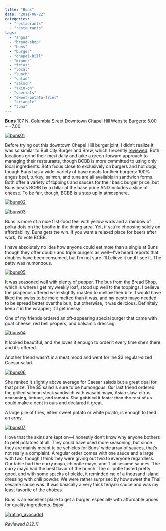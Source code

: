 ```yaml
---
title: "Buns"
date: "2011-08-22"
categories: 
  - "restaurants"
  - "restaurants"
tags: 
  - "angus"
  - "bread-shop"
  - "buns"
  - "burger"
  - "chapel-hill"
  - "dinner"
  - "fries"
  - "local"
  - "lunch"
  - "salad"
  - "salmon"
  - "skin-on"
  - "specials"
  - "sweet-potato-fries"
  - "triangle"
  - "tuna"
---
```


**Buns** 107 N. Columbia Street Downtown Chapel Hill [Website](http://www.bunsofchapelhill.com/) Burgers: $5.00--$7.00

[![](http://s3.amazonaws.com/thegourmez-wpmedia/2011/08/buns01.jpg "buns01")](http://s3.amazonaws.com/thegourmez-wpmedia/2011/08/buns01.jpg)

Before trying out this downtown Chapel Hill burger joint, I didn’t realize it was so similar to Bull City Burger and Brew, which I recently [reviewed](http://www.thegourmez.com/?p=3097). Both locations grind their meat daily and take a green-forward approach to managing their restaurants, though BCBB is more committed to using only local ingredients. Both focus close to exclusively on burgers and hot dogs, though Buns has a wider variety of base meats for their burgers: 100% angus beef, turkey, salmon, and tuna are all available in sandwich forms. Both offer a variety of toppings and sauces for their basic burger price, but Buns beats BCBB by a dollar at the base price AND includes a slice of cheese. To be fair, though, BCBB is a step up in atmosphere.

[![](http://s3.amazonaws.com/thegourmez-wpmedia/2011/08/buns02.jpg "buns02")](http://s3.amazonaws.com/thegourmez-wpmedia/2011/08/buns02.jpg)

[![](http://s3.amazonaws.com/thegourmez-wpmedia/2011/08/buns03.jpg "buns03")](http://s3.amazonaws.com/thegourmez-wpmedia/2011/08/buns03.jpg)

Buns is more of a nice fast-food feel with yellow walls and a rainbow of polka dots on the booths in the dining area. Yet, if you’re choosing solely on affordability, Buns gets the win. If you want a relaxed place for beers after work, I’d vote BCBB.

I have absolutely no idea how anyone could eat more than a single at Buns though they offer double and triple burgers as well—I’ve heard reports that doubles have been consumed, but I’m not sure I’ll believe it until I see it. The patty was humongous.

[![](http://s3.amazonaws.com/thegourmez-wpmedia/2011/08/buns05.jpg "buns05")](http://s3.amazonaws.com/thegourmez-wpmedia/2011/08/buns05.jpg)

It was seasoned well with plenty of pepper. The bun from the Bread Shop, which is where I get my weekly loaf, stood up well to the toppings. I believe the jalapenos offered were slightly roasted to mellow their bite. I would have liked the swiss to be more melted than it was, and my pesto mayo needed to be spread better over the bun, but otherwise, it was delicious. Definitely keep it in the wrapper; it’ll get messy!

One of my friends ordered an oft-appearing special burger that came with goat cheese, red bell peppers, and balsamic dressing.

[![](http://s3.amazonaws.com/thegourmez-wpmedia/2011/08/buns04.jpg "buns04")](http://s3.amazonaws.com/thegourmez-wpmedia/2011/08/buns04.jpg)

It looked beautiful, and she loves it enough to order it every time she’s there and it’s offered.

Another friend wasn’t in a meat mood and went for the $3 regular-sized Caesar salad.

[![](http://s3.amazonaws.com/thegourmez-wpmedia/2011/08/buns06.jpg "buns06")](http://s3.amazonaws.com/thegourmez-wpmedia/2011/08/buns06.jpg)

She ranked it slightly above average for Caesar salads but a great deal for that prize. The $5 salad is sure to be humongous. Our last friend ordered the grilled salmon steak sandwich with wasabi mayo, Asian slaw, citrus seasoning, lettuce, and tomato. She gobbled it faster than the rest of us could make a dent in ours and declared it great.

A large pile of fries, either sweet potato or white potato, is enough to feed an army.

[![](http://s3.amazonaws.com/thegourmez-wpmedia/2011/08/buns07.jpg "buns07")](http://s3.amazonaws.com/thegourmez-wpmedia/2011/08/buns07.jpg)

I love that the skins are kept on—I honestly don’t know why anyone bothers to peel potatoes at all. They could have used more seasoning, but since they are mainly meant to be vehicles for Buns’ wide array of sauces, that’s not really a complaint. A regular order comes with one sauce and a large with two, though I think they were giving out two to everyone regardless. Our table had the curry mayo, chipotle mayo, and Thai sesame sauces. The curry mayo had the best flavor of the bunch. The chipotle tasted pretty good, and with some specks of pickle, it reminded me of a thousand island dressing with chili powder. We were rather surprised by how sweet the Thai sesame sauce was. It was basically a very thick teriyaki sauce and was my least favorite of the choices.

Buns is an excellent place to get a burger, especially with affordable prices for quality ingredients. Enjoy!

[![](http://s3.amazonaws.com/thegourmez-wpmedia/2009/02/rating_avocado1.gif "rating_avocado1")](http://s3.amazonaws.com/thegourmez-wpmedia/2009/02/rating_avocado1.gif)

_Reviewed 8.12.11._
